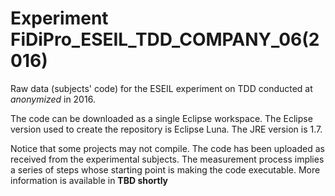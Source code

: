 # Experiment FiDiPro_ESEIL_TDD_COMPANY_06(2016)

Raw data (subjects' code) for the ESEIL experiment on TDD conducted at *anonymized* in 2016.

The code can be downloaded as a single Eclipse workspace. The Eclipse version used to create the repository is Eclipse Luna. The JRE version is 1.7.

Notice that some projects may not compile. The code has been uploaded as received from the experimental subjects. The measurement process implies a series of steps whose starting point is making the code executable. More information is available in **TBD shortly**
